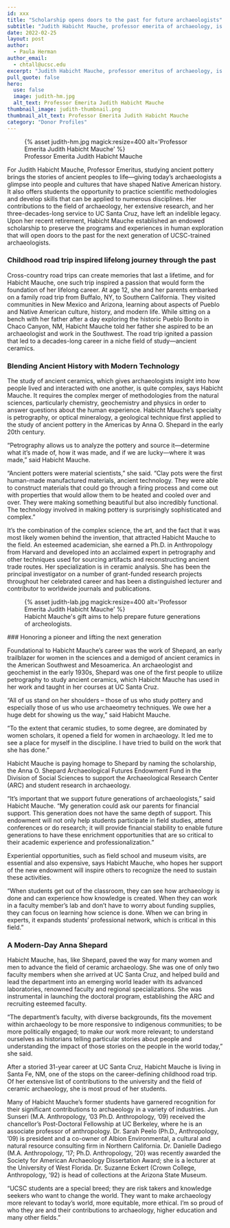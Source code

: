 ```yaml
---
id: xxx
title: "Scholarship opens doors to the past for future archaeologists"
subtitle: "Judith Habicht Mauche, professor emerita of archaeology, is a modern-day pioneer who has established an endowed scholarship that will preserve programs and experiences in human exploration and develop the next generation of UCSC-trained archaeologists."
date: 2022-02-25
layout: post
author:
  - Paula Herman
author_email:
  - chtall@ucsc.edu
excerpt: "Judith Habicht Mauche, professor emeritus of archaeology, is a modern-day pioneer who has established an endowed scholarship that will preserve programs and experiences in human exploration and develop the next generation of UCSC-trained archaeologists."
pull_quote: false
hero:
  use: false
  image: judith-hm.jpg 
  alt_text: Professor Emerita Judith Habicht Mauche
thumbnail_image: judith-thumbnail.png
thumbnail_alt_text: Professor Emerita Judith Habicht Mauche
category: "Donor Profiles"
---
```


<figure class="inline-image right">
  {% asset judith-hm.jpg  magick:resize=400 alt='Professor Emerita Judith Habicht Mauche' %}
  <figcaption>Professor Emerita Judith Habicht Mauche</figcaption>
</figure>

For Judith Habicht Mauche, Professor Emeritus, studying ancient pottery brings the stories of ancient peoples to life—giving today’s archaeologists a glimpse into people and cultures that have shaped Native American history. It also offers students the opportunity to practice scientific methodologies and develop skills that can be applied to numerous disciplines. Her contributions to the field of archaeology, her extensive research, and her three-decades-long service to UC Santa Cruz, have left an indelible legacy. Upon her recent retirement, Habicht Mauche established an endowed scholarship to preserve the programs and experiences in human exploration that will open doors to the past for the next generation of UCSC-trained archaeologists. 

### Childhood road trip inspired lifelong journey through the past

Cross-country road trips can create memories that last a lifetime, and for Habicht Mauche, one such trip inspired a passion that would form the foundation of her lifelong career. At age 12, she and her parents embarked on a family road trip from Buffalo, NY, to Southern California. They visited communities in New Mexico and Arizona, learning about aspects of Pueblo and Native American culture, history, and modern life. While sitting on a bench with her father after a day exploring the historic Pueblo Bonito in Chaco Canyon, NM, Habicht Mauche told her father she aspired to be an archaeologist and work in the Southwest. The road trip ignited a passion that led to a decades-long career in a niche field of study—ancient ceramics. 

### Blending Ancient History with Modern Technology

The study of ancient ceramics, which gives archaeologists insight into how people lived and interacted with one another, is quite complex, says Habicht Mauche. It requires the complex merger of methodologies from the natural sciences, particularly chemistry, geochemistry and physics in order to answer questions about the human experience. Habicht Mauche’s specialty is petrography, or optical mineralogy, a geological technique first applied to the study of ancient pottery in the Americas by Anna O. Shepard in the early 20th century. 

“Petrography allows us to analyze the pottery and source it—determine what it’s made of, how it was made, and if we are lucky—where it was made,” said Habicht Mauche.

“Ancient potters were material scientists,” she said. “Clay pots were the first human-made manufactured materials, ancient technology. They were able to construct materials that could go through a firing process and come out with properties that would allow them to be heated and cooled over and over. They were making something beautiful but also incredibly functional. The technology involved in making pottery is surprisingly sophisticated and complex.”

It’s the combination of the complex science, the art, and the fact that it was most likely women behind the invention, that attracted Habicht Mauche to the field. An esteemed academician, she earned a Ph.D. in Anthropology from Harvard and developed into an acclaimed expert in petrography and other techniques used for sourcing artifacts and reconstructing ancient trade routes. Her specialization is in ceramic analysis. She has been the principal investigator on a number of grant-funded research projects throughout her celebrated career and has been a distinguished lecturer and contributor to worldwide journals and publications. 

<figure class="inline-image right">
  {% asset judith-lab.jpg magick:resize=400 alt='Professor Emerita Judith Habicht Mauche' %}
<figcaption>Habicht Mauche's gift aims to help prepare future generations of archeologists. </figcaption></figure>
### Honoring a pioneer and lifting the next generation

Foundational to Habicht Mauche’s career was the work of Shepard, an early trailblazer for women in the sciences and a demigod of ancient ceramics in the American Southwest and Mesoamerica. An archaeologist and geochemist in the early 1930s, Shepard was one of the first people to utilize petrography to study ancient ceramics, which Habicht Mauche has used in her work and taught in her courses at UC Santa Cruz. 

“All of us stand on her shoulders – those of us who study pottery and especially those of us who use archaeometry techniques. We owe her a huge debt for showing us the way,” said Habicht Mauche. 

“To the extent that ceramic studies, to some degree, are dominated by women scholars, it opened a field for women in archaeology. It led me to see a place for myself in the discipline. I have tried to build on the work that she has done.”

Habicht Mauche is paying homage to Shepard by naming the scholarship, the Anna O. Shepard Archaeological Futures Endowment Fund in the Division of Social Sciences to support the Archaeological Research Center (ARC) and student research in archaeology. 

“It’s important that we support future generations of archaeologists,” said Habicht Mauche. “My generation could ask our parents for financial support. This generation does not have the same depth of support. This endowment will not only help students participate in field studies, attend conferences or do research; it will provide financial stability to enable future generations to have these enrichment opportunities that are so critical to their academic experience and professionalization.” 

Experiential opportunities, such as field school and museum visits, are essential and also expensive, says Habicht Mauche, who hopes her support of the new endowment will inspire others to recognize the need to sustain these activities. 

“When students get out of the classroom, they can see how archaeology is done and can experience how knowledge is created. When they can work in a faculty member’s lab and don’t have to worry about funding supplies, they can focus on learning how science is done. When we can bring in experts, it expands students’ professional network, which is critical in this field.”

### A Modern-Day Anna Shepard

Habicht Mauche, has, like Shepard, paved the way for many women and men to advance the field of ceramic archaeology. She was one of only two faculty members when she arrived at UC Santa Cruz, and helped build and lead the department into an emerging world leader with its advanced laboratories, renowned faculty and regional specializations. She was instrumental in launching the doctoral program, establishing the ARC and recruiting esteemed faculty. 

“The department’s faculty, with diverse backgrounds, fits the movement within archaeology to be more responsive to indigenous communities; to be more politically engaged; to make our work more relevant; to understand ourselves as historians telling particular stories about people and understanding the impact of those stories on the people in the world today,” she said.

After a storied 31-year career at UC Santa Cruz, Habicht Mauche is living in Santa Fe, NM, one of the stops on the career-defining childhood road trip. Of her extensive list of contributions to the university and the field of ceramic archaeology, she is most proud of her students. 

Many of Habicht Mauche’s former students have garnered recognition for their significant contributions to archaeology in a variety of industries. Jun Sunseri (M.A. Anthropology, ’03 Ph.D. Anthropology, ’09) received the chancellor’s Post-Doctoral Fellowship at UC Berkeley, where he is an associate professor of anthropology. Dr. Sarah Peelo (Ph.D., Anthropology, ’09) is president and a co-owner of Albion Environmental, a cultural and natural resource consulting firm in Northern California. Dr. Danielle Dadiego (M.A. Anthropology, ’17; Ph.D. Anthropology, ’20) was recently awarded the Society for American Archaeology Dissertation Award; she is a lecturer at the University of West Florida. Dr. Suzanne Eckert (Crown College, Anthropology, ’92) is head of collections at the Arizona State Museum. 

“UCSC students are a special breed; they are risk takers and knowledge seekers who want to change the world. They want to make archaeology more relevant to today’s world, more equitable, more ethical. I’m so proud of who they are and their contributions to archaeology, higher education and many other fields.”
